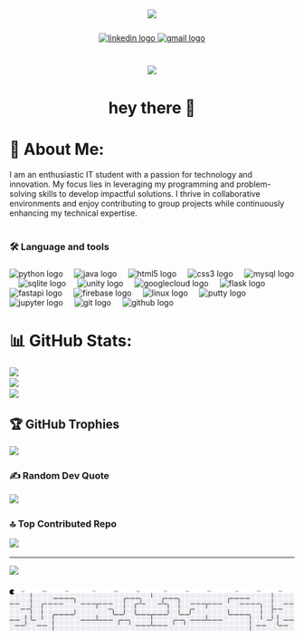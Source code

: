 <div align="center">
  <img height="150" src="https://media.giphy.com/media/M9gbBd9nbDrOTu1Mqx/giphy.gif"  />
</div>

### 

<div align="center">
  <a href="https://linkedin.com/in/harish-balakrishnan-205a72210/" target="_blank">
    <img src="https://raw.githubusercontent.com/maurodesouza/profile-readme-generator/master/src/assets/icons/social/linkedin/default.svg" width="52" height="40" alt="linkedin logo"  />
  </a>
  <a href="mailto:harishbalakrishnanpersonal@gmail.com" target="_blank">
    <img src="https://raw.githubusercontent.com/maurodesouza/profile-readme-generator/master/src/assets/icons/social/gmail/default.svg" width="52" height="40" alt="gmail logo"  />
  </a>
</div>

###

<br clear="both">

<div align="center">
  <img src="https://visitor-badge.laobi.icu/badge?page_id=HARISH-B-2001.HARISH-B-2001&"  />
</div>

###

<h1 align="center">hey there 👋</h1>

###

# 💫 About Me:
I am an enthusiastic IT student with a passion for technology and innovation. My focus lies in leveraging my programming and problem-solving skills to develop impactful solutions. I thrive in collaborative environments and enjoy contributing to group projects while continuously enhancing my technical expertise.<br><br>


###

<h3 align="left">🛠 Language and tools</h3>

###

<div align="left">
  <img src="https://cdn.jsdelivr.net/gh/devicons/devicon/icons/python/python-original.svg" height="40" alt="python logo"  />
  <img width="12" />
  <img src="https://cdn.jsdelivr.net/gh/devicons/devicon/icons/java/java-original.svg" height="40" alt="java logo"  />
  <img width="12" />
  <img src="https://cdn.jsdelivr.net/gh/devicons/devicon/icons/html5/html5-original.svg" height="40" alt="html5 logo"  />
  <img width="12" />
  <img src="https://cdn.jsdelivr.net/gh/devicons/devicon/icons/css3/css3-original.svg" height="40" alt="css3 logo"  />
  <img width="12" />
  <img src="https://cdn.jsdelivr.net/gh/devicons/devicon/icons/mysql/mysql-original.svg" height="40" alt="mysql logo"  />
  <img width="12" />
  <img src="https://cdn.jsdelivr.net/gh/devicons/devicon/icons/sqlite/sqlite-original.svg" height="40" alt="sqlite logo"  />
  <img width="12" />
  <img src="https://cdn.jsdelivr.net/gh/devicons/devicon/icons/unity/unity-original.svg" height="40" alt="unity logo"  />
  <img width="12" />
  <img src="https://cdn.jsdelivr.net/gh/devicons/devicon/icons/googlecloud/googlecloud-original.svg" height="40" alt="googlecloud logo"  />
  <img width="12" />
  <img src="https://skillicons.dev/icons?i=flask" height="40" alt="flask logo"  />
  <img width="12" />
  <img src="https://cdn.jsdelivr.net/gh/devicons/devicon/icons/fastapi/fastapi-original.svg" height="40" alt="fastapi logo"  />
  <img width="12" />
  <img src="https://cdn.jsdelivr.net/gh/devicons/devicon/icons/firebase/firebase-plain-wordmark.svg" height="40" alt="firebase logo"  />
  <img width="12" />
  <img src="https://cdn.jsdelivr.net/gh/devicons/devicon/icons/linux/linux-original.svg" height="40" alt="linux logo"  />
  <img width="12" />
  <img src="https://cdn.jsdelivr.net/gh/devicons/devicon/icons/putty/putty-original.svg" height="40" alt="putty logo"  />
  <img width="12" />
  <img src="https://cdn.jsdelivr.net/gh/devicons/devicon/icons/jupyter/jupyter-original.svg" height="40" alt="jupyter logo"  />
  <img width="12" />
  <img src="https://cdn.jsdelivr.net/gh/devicons/devicon/icons/git/git-original.svg" height="40" alt="git logo"  />
  <img width="12" />
  <img src="https://skillicons.dev/icons?i=github" height="40" alt="github logo"  />
</div>

###

# 📊 GitHub Stats:
![](https://github-readme-stats.vercel.app/api?username=HARISH-B-2001&theme=dark&hide_border=false&include_all_commits=true&count_private=true)<br/>
![](https://nirzak-streak-stats.vercel.app/?user=HARISH-B-2001&theme=dark&hide_border=false)<br/>
![](https://github-readme-stats.vercel.app/api/top-langs/?username=HARISH-B-2001&theme=dark&hide_border=false&include_all_commits=true&count_private=true&layout=compact)

## 🏆 GitHub Trophies
![](https://github-profile-trophy.vercel.app/?username=HARISH-B-2001&theme=radical&no-frame=false&no-bg=true&margin-w=4)

### ✍️ Random Dev Quote
![](https://quotes-github-readme.vercel.app/api?type=horizontal&theme=radical)

### 🔝 Top Contributed Repo
![](https://github-contributor-stats.vercel.app/api?username=HARISH-B-2001&limit=5&theme=dark&combine_all_yearly_contributions=true)

---
[![](https://visitcount.itsvg.in/api?id=HARISH-B-2001&icon=0&color=0)](https://visitcount.itsvg.in)

<!-- #Snake -->

<!-- <picture>
  <source media="(prefers-color-scheme: dark)" srcset="https://raw.githubusercontent.com/HARISH-B-2001/HARISH-B-2001/output/github-snake-dark.svg" />
  <source media="(prefers-color-scheme: light)" srcset="https://raw.githubusercontent.com/HARISH-B-2001/HARISH-B-2001/output/github-snake.svg" />
  <img alt="github-snake" src="https://raw.githubusercontent.com/HARISH-B-2001/HARISH-B-2001/output/github-snake.svg" />
</picture>  -->

<!-- #Pacman -->

###

<picture>
  <source media="(prefers-color-scheme: dark)" srcset="https://raw.githubusercontent.com/HARISH-B-2001/HARISH-B-2001/output/pacman-contribution-graph-dark.svg">
  <source media="(prefers-color-scheme: light)" srcset="https://raw.githubusercontent.com/HARISH-B-2001/HARISH-B-2001/output/pacman-contribution-graph.svg">
  <img alt="pacman contribution graph" src="https://raw.githubusercontent.com/HARISH-B-2001/HARISH-B-2001/output/pacman-contribution-graph.svg">
</picture>

###